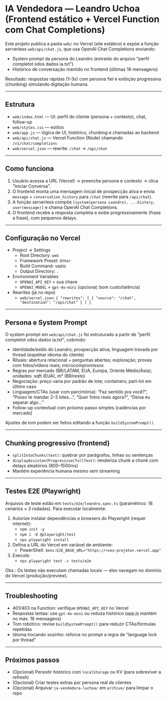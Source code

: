 # IA Vendedora — Leandro Uchoa (Frontend estático + Vercel Function com Chat Completions)

Este projeto publica a pasta `web/` no Vercel (site estático) e expõe a função serverless `web/api/chat.js`, que usa OpenAI Chat Completions enviando:
- System prompt da persona do Leandro (extraído do arquivo "perfil completot odos dados ia.txt")
- Histórico de conversação mantido no frontend (últimas 16 mensagens)

Resultado: respostas rápidas (1–3s) com persona fiel e exibição progressiva (chunking) simulando digitação humana.

---

## Estrutura
- `web/index.html` — UI: perfil do cliente (persona + contexto), chat, follow-up
- `web/styles.css` — estilos
- `web/app.js` — lógica de UI, histórico, chunking e chamadas ao backend
- `web/api/chat.js` — Vercel Function (Node) chamando `/v1/chat/completions`
- `web/vercel.json` — rewrite: `/chat` → `/api/chat`

---

## Como funciona
1. Usuário acessa a URL (Vercel) → preenche persona e contexto → clica "Iniciar Conversa".
2. O frontend monta uma mensagem inicial de prospecção ativa e envia `message` + `conversation_history` para `/chat` (rewrite para `/api/chat`).
3. A função serverless compõe `[system(persona Leandro), ...history, user(message)]` e chama OpenAI Chat Completions.
4. O frontend recebe a resposta completa e exibe progressivamente (frase a frase), com pequenos delays.

---

## Configuração no Vercel
- Project → Settings
  - Root Directory: `web`
  - Framework Preset: `Other`
  - Build Command: vazio
  - Output Directory: `.`
- Environment Variables
  - `OPENAI_API_KEY` = sua chave
  - `OPENAI_MODEL` = `gpt-4o-mini` (opcional; bom custo/latência)
- Rewrites (já no repo)
  - `web/vercel.json`: `{ "rewrites": [ { "source": "/chat", "destination": "/api/chat" } ] }`

---

## Persona e System Prompt
O system prompt em `web/api/chat.js` foi estruturado a partir de "perfil completot odos dados ia.txt", cobrindo:
- Identidade/estilo do Leandro; prospecção ativa; linguagem travada por thread (espelhar idioma do cliente)
- Rituais: abertura relacional + perguntas abertas; exploração; provas com fotos/vídeos reais; microcompromissos
- Regras por mercado (BR/LATAM, EUA, Europa, Oriente Médio/Ásia); unidades: sqft (EUA), m² (BR/resto)
- Negociação: preço varia por padrão de lote; containers; part-lot em último caso
- Linguagem/CTAs (usar com parcimônia): “Faz sentido pra você?”, “Posso te mandar 2–3 lotes…”, “Quer fotos reais agora?”, “Deixa eu separar algo...”
- Follow-up contextual com próximo passo simples (cadências por mercado)

Ajustes de tom podem ser feitos editando a função `buildSystemPrompt()`.

---

## Chunking progressivo (frontend)
- `splitIntoChunks(text)`: quebrar por parágrafos, linhas ou sentenças
- `displayAssistantProgressive(fullText)`: renderiza chunk a chunk com delays aleatórios (800–1500ms)
- Mantém experiência humana mesmo sem streaming

---

## Testes E2E (Playwright)
Arquivos de teste estão em `tests/e2e/leandro.spec.ts` (paramétrico: 18 cenários × 3 rodadas). Para executar localmente:

1. Autorize instalar dependências e browsers do Playwright (requer internet):
   - `npm init -y`
   - `npm i -D @playwright/test`
   - `npx playwright install`
2. Defina a URL do Vercel em variável de ambiente:
   - PowerShell: `$env:E2E_BASE_URL="https://<seu-projeto>.vercel.app"`
3. Execute:
   - `npx playwright test -c tests/e2e`

Obs.: Os testes não executam chamadas locais — eles navegam no domínio do Vercel (produção/preview).

---

## Troubleshooting
- 401/403 na Function: verifique `OPENAI_API_KEY` no Vercel
- Respostas lentas: use `gpt-4o-mini` ou reduza histórico (app.js mantém no máx. 16 mensagens)
- Tom robótico: revise `buildSystemPrompt()` para reduzir CTAs/fórmulas repetidas
- Idioma trocando sozinho: reforce no prompt a regra de “language lock por thread”

---

## Próximos passos
- (Opcional) Persistir histórico com `localStorage` ou KV (para sobreviver a refresh)
- (Opcional) Criar testes extras por persona real de clientes
- (Opcional) Arquivar `ia-vendedora-luchoa/` em `archive/` para limpar o repo

